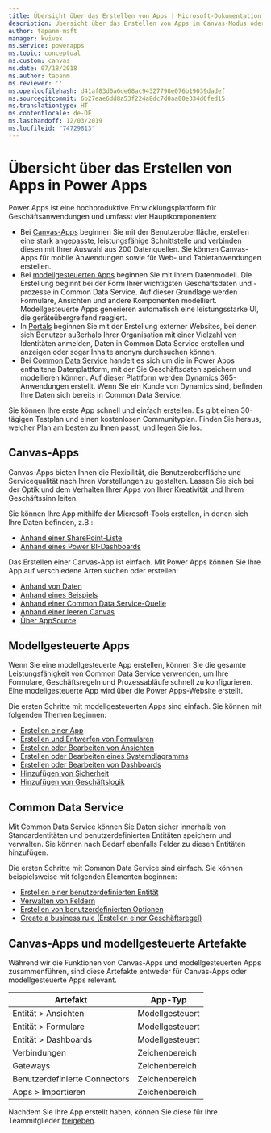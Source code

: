 ```yaml
---
title: Übersicht über das Erstellen von Apps | Microsoft-Dokumentation
description: Übersicht über das Erstellen von Apps im Canvas-Modus oder im modellgesteuerten Modus sowie über die Integration von Common Data Service
author: tapanm-msft
manager: kvivek
ms.service: powerapps
ms.topic: conceptual
ms.custom: canvas
ms.date: 07/18/2018
ms.author: tapanm
ms.reviewer: ''
ms.openlocfilehash: d41af83d0a6de68ac94327798e076b19039dadef
ms.sourcegitcommit: 6b27eae6dd8a53f224a8dc7d0aa00e334d6fed15
ms.translationtype: HT
ms.contentlocale: de-DE
ms.lasthandoff: 12/03/2019
ms.locfileid: "74729813"
---
```

# <a name="overview-of-creating-apps-in-power-apps"></a>Übersicht über das Erstellen von Apps in Power Apps

Power Apps ist eine hochproduktive Entwicklungsplattform für Geschäftsanwendungen und umfasst vier Hauptkomponenten:

- Bei [Canvas-Apps](canvas-apps/getting-started.md) beginnen Sie mit der Benutzeroberfläche, erstellen eine stark angepasste, leistungsfähige Schnittstelle und verbinden diesen mit Ihrer Auswahl aus 200 Datenquellen. Sie können Canvas-Apps für mobile Anwendungen sowie für Web- und Tabletanwendungen erstellen.
- Bei [modellgesteuerten Apps](model-driven-apps/model-driven-app-overview.md) beginnen Sie mit Ihrem Datenmodell. Die Erstellung beginnt bei der Form Ihrer wichtigsten Geschäftsdaten und -prozesse in Common Data Service. Auf dieser Grundlage werden Formulare, Ansichten und andere Komponenten modelliert. Modellgesteuerte Apps generieren automatisch eine leistungsstarke UI, die geräteübergreifend reagiert.
- In [Portals](portals/overview.md) beginnen Sie mit der Erstellung externer Websites, bei denen sich Benutzer außerhalb Ihrer Organisation mit einer Vielzahl von Identitäten anmelden, Daten in Common Data Service erstellen und anzeigen oder sogar Inhalte anonym durchsuchen können.
- Bei [Common Data Service](common-data-service/data-platform-intro.md) handelt es sich um die in Power Apps enthaltene Datenplattform, mit der Sie Geschäftsdaten speichern und modellieren können. Auf dieser Plattform werden Dynamics 365-Anwendungen erstellt. Wenn Sie ein Kunde von Dynamics sind, befinden Ihre Daten sich bereits in Common Data Service.

Sie können Ihre erste App schnell und einfach erstellen. Es gibt einen 30-tägigen Testplan und einen kostenlosen Communityplan. Finden Sie heraus, welcher Plan am besten zu Ihnen passt, und legen Sie los.

## <a name="canvas-apps"></a>Canvas-Apps

Canvas-Apps bieten Ihnen die Flexibilität, die Benutzeroberfläche und Servicequalität nach Ihren Vorstellungen zu gestalten. Lassen Sie sich bei der Optik und dem Verhalten Ihrer Apps von Ihrer Kreativität und Ihrem Geschäftssinn leiten.

Sie können Ihre App mithilfe der Microsoft-Tools erstellen, in denen sich Ihre Daten befinden, z.B.:

- [Anhand einer SharePoint-Liste](canvas-apps/app-from-sharepoint.md#generate-an-app-from-within-sharepoint-online)
- [Anhand eines Power BI-Dashboards](canvas-apps/embed-powerapps-powerbi.md)

Das Erstellen einer Canvas-App ist einfach. Mit Power Apps können Sie Ihre App auf verschiedene Arten suchen oder erstellen:

- [Anhand von Daten](canvas-apps/app-from-sharepoint.md)
- [Anhand eines Beispiels](canvas-apps/open-and-run-a-sample-app.md)
- [Anhand einer Common Data Service-Quelle](canvas-apps/data-platform-create-app.md)
- [Anhand einer leeren Canvas](canvas-apps/data-platform-create-app-scratch.md)
- [Über AppSource](../user/app-source.md)

## <a name="model-driven-apps"></a>Modellgesteuerte Apps

Wenn Sie eine modellgesteuerte App erstellen, können Sie die gesamte Leistungsfähigkeit von Common Data Service verwenden, um Ihre Formulare, Geschäftsregeln und Prozessabläufe schnell zu konfigurieren. Eine modellgesteuerte App wird über die Power Apps-Website erstellt.

Die ersten Schritte mit modellgesteuerten Apps sind einfach. Sie können mit folgenden Themen beginnen:

- [Erstellen einer App](https://docs.microsoft.com/dynamics365/customer-engagement/customize/create-edit-app)
- [Erstellen und Entwerfen von Formularen](https://docs.microsoft.com/dynamics365/customer-engagement/customize/create-design-forms)
- [Erstellen oder Bearbeiten von Ansichten](https://docs.microsoft.com/dynamics365/customer-engagement/customize/create-edit-views)
- [Erstellen oder Bearbeiten eines Systemdiagramms](https://docs.microsoft.com/dynamics365/customer-engagement/customize/create-edit-system-chart)
- [Erstellen oder Bearbeiten von Dashboards](https://docs.microsoft.com/dynamics365/customer-engagement/customize/create-edit-dashboards)
- [Hinzufügen von Sicherheit](https://docs.microsoft.com/dynamics365/customer-engagement/customize/manage-access-apps-security-roles)
- [Hinzufügen von Geschäftslogik](https://docs.microsoft.com/dynamics365/customer-engagement/customize/guide-staff-through-common-tasks-processes)

## <a name="common-data-service"></a>Common Data Service

Mit Common Data Service können Sie Daten sicher innerhalb von Standardentitäten und benutzerdefinierten Entitäten speichern und verwalten. Sie können nach Bedarf ebenfalls Felder zu diesen Entitäten hinzufügen.

Die ersten Schritte mit Common Data Service sind einfach. Sie können beispielsweise mit folgenden Elementen beginnen:

- [Erstellen einer benutzerdefinierten Entität](common-data-service/data-platform-create-entity.md)
- [Verwalten von Feldern](common-data-service/data-platform-manage-fields.md)
- [Erstellen von benutzerdefinierten Optionen](common-data-service/custom-picklists.md)
- [Create a business rule (Erstellen einer Geschäftsregel)](https://docs.microsoft.com/dynamics365/customer-engagement/customize/create-business-rules-recommendations-apply-logic-form)

## <a name="canvas-and-model-driven-artifacts"></a>Canvas-Apps und modellgesteuerte Artefakte

Während wir die Funktionen von Canvas-Apps und modellgesteuerten Apps zusammenführen, sind diese Artefakte entweder für Canvas-Apps oder modellgesteuerte Apps relevant.

| Artefakt            | App-Typ     |
|---------------------|--------------|
| Entität > Ansichten      | Modellgesteuert |
| Entität > Formulare      | Modellgesteuert |
| Entität > Dashboards | Modellgesteuert |
| Verbindungen         | Zeichenbereich       |
| Gateways            | Zeichenbereich       |
| Benutzerdefinierte Connectors   | Zeichenbereich       |
| Apps > Importieren       | Zeichenbereich       |

Nachdem Sie Ihre App erstellt haben, können Sie diese für Ihre Teammitglieder [freigeben](canvas-apps/share-app.md).
